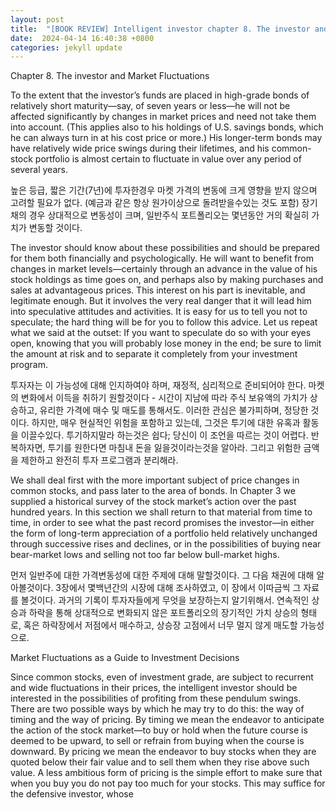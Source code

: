 ```yaml
---
layout: post
title:  "[BOOK REVIEW] Intelligent investor chapter 8. The investor and Market Fluctuations"
date:  2024-04-14 16:40:38 +0800 
categories: jekyll update
---
```


Chapter 8. The investor and Market Fluctuations

To the extent that the investor’s funds are placed in high-grade bonds of relatively short maturity—say, of seven years or less—he will not be affected significantly by changes in market prices and need not take them into account. (This applies also to his holdings of U.S. savings bonds, which he can always turn in at his cost price or more.) His longer-term bonds may have relatively wide price swings during their lifetimes, and his common-stock portfolio is almost certain to fluctuate in value over any period of several years.

높은 등급, 짧은 기간(7년)에 투자한경우 마켓 가격의 변동에 크게 영향을 받지 않으며 고려할 필요가 없다. (예금과 같은 항상 원가이상으로 돌려받을수있는 것도 포함) 장기채의 경우 상대적으로 변동성이 크며, 일반주식 포트폴리오는 몇년동안 거의 확실히 가치가 변동할 것이다.

The investor should know about these possibilities and should be prepared for them both financially and psychologically. He will want to benefit from changes in market levels—certainly through an advance in the value of his stock holdings as time goes on, and perhaps also by making purchases and sales at advantageous prices. This interest on his part is inevitable, and legitimate enough. But it involves the very real danger that it will lead him into speculative attitudes and activities. It is easy for us to tell you not to speculate; the hard thing will be for you to follow this advice. Let us repeat what we said at the outset: If you want to speculate do so with your eyes open, knowing that you will probably lose money in the end; be sure to limit the amount at risk and to separate it completely from your investment program.

투자자는 이 가능성에 대해 인지하여야 하며, 재정적, 심리적으로 준비되어야 한다. 마켓의 변화에서 이득을 취하기 원할것이다 - 시간이 지남에 따라 주식 보유액의 가치가 상승하고, 유리한 가격에 매수 및 매도를 통해서도.
이러한 관심은 불가피하며, 정당한 것이다. 하지만, 매우 현실적인 위험을 포함하고 있는데, 그것은 투기에 대한 유혹과 활동을 이끌수있다. 투기하지말라 하는것은 쉽다; 당신이 이 조언을 따르는 것이 어렵다. 반복하자면, 투기를 원한다면 마침내 돈을 잃을것이라는것을 알아라. 그리고 위험한 금액을 제한하고 완전히 투자 프로그램과 분리해라.

We shall deal first with the more important subject of price changes in common stocks, and pass later to the area of bonds. In Chapter 3 we supplied a historical survey of the stock market’s action over the past hundred years. In this section we shall return to that material from time to time, in order to see what the past record promises the investor—in either the form of long-term appreciation of a portfolio held relatively unchanged through successive rises and declines, or in the possibilities of buying near bear-market lows and selling not too far below bull-market highs.

먼저 일반주에 대한 가격변동성에 대한 주제에 대해 말할것이다. 그 다음 채권에 대해 알아볼것이다. 3장에서 몇백년간의 시장에 대해 조사하였고, 이 장에서 이따금씩 그 자료를 볼것이다. 과거의 기록이 투자자들에게 무엇을 보장하는지 알기위해서. 연속적인 상승과 하락을 통해 상대적으로 변화되지 않은 포트폴리오의 장기적인 가치 상승의 형태로, 혹은 하락장에서 저점에서 매수하고, 상승장 고점에서 너무 멀지 않게 매도할 가능성으로.


Market Fluctuations as a Guide to Investment Decisions

Since common stocks, even of investment grade, are subject to recurrent and wide fluctuations in their prices, the intelligent investor should be interested in the possibilities of profiting from these pendulum swings. There are two possible ways by which he may try to do this: the way of timing and the way of pricing. By timing we mean the endeavor to anticipate the action of the stock market—to buy or hold when the future course is deemed to be upward, to sell or refrain from buying when the course is downward. By pricing we mean the endeavor to buy stocks when they are quoted below their fair value and to sell them when they rise above such value. A less ambitious form of pricing is the simple effort to make sure that when you buy you do not pay too much for your stocks. This may suffice for the defensive investor, whose
